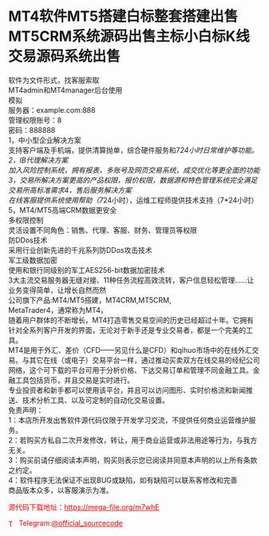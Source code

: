 # MT4软件MT5搭建白标整套搭建出售MT5CRM系统源码出售主标小白标K线交易源码系统出售

软件为文件形式，找客服索取<br>MT4admin和MT4manager后台使用<br>模拟<br>服务器：example.com:888<br>管理权限账号：8<br>密码：888888<br>1，中小型企业解决方案<br>支持客户端及手机端，提供清算抛单，综合硬件服务和7*24小时日常维护等功能。<br>2，IB代理解决方案<br>加入风险控制系统，拥有报表，多账号及网页交易系统，成交优化等更全面的功能3，交易所解决方案更高的产品权限，报价权限，数据源和特色管理系统完全满足交易所高标准需求4，售后服务解决方案<br>在线客服提供系统使用帮助（7*24小时），运维工程师提供技术支持（7*24小时）5，MT4/MT5高端CRM数据更安全<br>多权限控制<br>灵活设置不同角色：销售、代理、客服、财务、管理员等权限<br>防DDos技术<br>采用行业创新先进的千兆系列防DDos攻击技术<br>军工级数据加密<br>使用和银行同级别的军工AES256-bit数据加密技术<br>3大主流交易服务器无缝对接、11种任务流程高效流转，客户信息轻松管理......让业务变得简单，让增长自然而然<br>公司旗下产品:MT4/MT5搭建，MT4CRM,MT5CRM,<br>MetaTrader4，通常称为MT4，<br>随着用户群体的不断增长，MT4打造零售交易空间的历史已经超过十年。它拥有针对全系列客户开发的界面，无论对于新手还是专业交易者，都是一个完美的工具。<br>MT4是用于外汇、差价（CFD——另见什么是CFD）和qihuo市场中的在线外汇交易。与其它在线（或电子）交易平台一样，通过推动买卖双方在线交易的经纪公司网络，这个可下载的平台可用于分析价格、下达交易订单和管理不同金融工具。金融工具包括货币，并且交易是实时进行。<br>专业投资者和新手都可以使用该平台，并且可以访问图形、实时价格流和新闻推送、技术分析工具、以及可定制的自动化交易设置。<br>免责声明：<br>1：本店所开发出售软件源代码仅限于开发学习交流，不提供任何商业运营维护服务。<br>2：若购买方私自二次开发修改，转让，用于商业运营或非法用途等行为，与我方无关。<br>3：购买前请仔细阅读本声明，购买则表示您已阅读并同意本声明的以上所有条款之约定。<br>4：软件程序无法保证不出现BUG或缺陷，如有缺陷可以联系客修改和完善<br>商品版本众多，以客服演示为准。<br>


<p style="color: red;">源代码下载地址：<a href="https://mega-file.org/m7whE" style="color: red;">https://mega-file.org/m7whE</a></p><p style="color: red;"><img src="https://cdn-icons-png.flaticon.com/512/2111/2111646.png" alt="Telegram Icon" style="width: 16px; vertical-align: middle; margin-right: 5px;">Telegram:<a href="https://t.me/official_sourcecode" style="color: red;">@official_sourcecode</a></p>